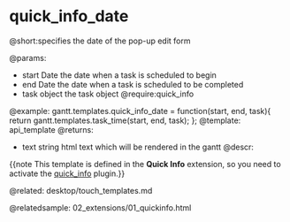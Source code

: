 quick_info_date
=============
@short:specifies the date of the pop-up edit form
	
@params: 
- start	Date	the date when a task is scheduled to begin
- end	Date	the date when  a task is scheduled to be completed
- task	object	the task object
@require:quick_info


@example:
gantt.templates.quick_info_date = function(start, end, task){
       return gantt.templates.task_time(start, end, task);
};
@template:	api_template
@returns:
- text		string		html text which will be rendered in the gantt
@descr:

{{note This template is defined in the **Quick Info** extension, so you need to activate the [quick_info](desktop/extensions_list.md#quickinfo) plugin.}}



@related:
	desktop/touch_templates.md

@relatedsample:
02_extensions/01_quickinfo.html